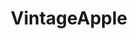 ---
title: VintageApple
crosslinks:
- pics
- vegaslocals
- gadgets
- gameswap
- nottheonion
- Next
- This_Is_Bait
- tipofmyjoystick
- datahoarders
- xkcd
- diy
- apple
- Spraypaint
- ThingsCutInHalfPorn
---